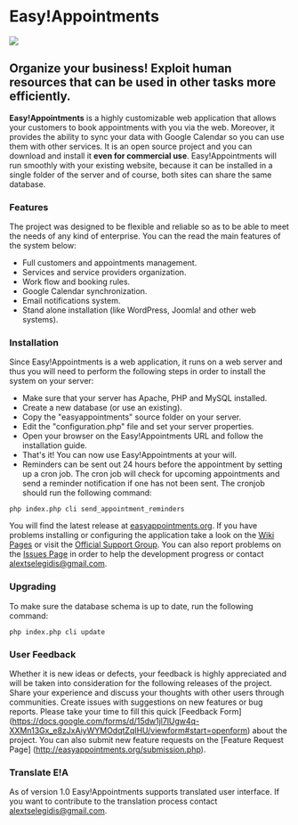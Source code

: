 Easy!Appointments
================

<img src="https://dl.dropboxusercontent.com/u/27545985/easyappointments/google-code-banner.png">

## Organize your business! Exploit human resources that can be used in other tasks more efficiently.

**Easy!Appointments** is a highly customizable web application that allows your customers to book 
appointments with you via the web. Moreover, it provides the ability to sync your data with 
Google Calendar so you can use them with other services. It is an open source project and you 
can download and install it **even for commercial use**. Easy!Appointments will run smoothly with 
your existing website, because it can be installed in a single folder of the server and of course, 
both sites can share the same database.

### Features
The project was designed to be flexible and reliable so as to be able to meet the needs of any 
kind of enterprise. You can the read the main features of the system below:

* Full customers and appointments management.
* Services and service providers organization.
* Work flow and booking rules.
* Google Calendar synchronization.
* Email notifications system.
* Stand alone installation (like WordPress, Joomla! and other web systems).

### Installation
Since Easy!Appointments is a web application, it runs on a web server and thus you will need to 
perform the following steps in order to install the system on your server:

* Make sure that your server has Apache, PHP and MySQL installed.
* Create a new database (or use an existing).
* Copy the "easyappointments" source folder on your server.
* Edit the "configuration.php" file and set your server properties.
* Open your browser on the Easy!Appointments URL and follow the installation guide.
* That's it! You can now use Easy!Appointments at your will.
* Reminders can be sent out 24 hours before the appointment by setting up a cron job. The cron job will check for upcoming appointments and send a reminder notification if one has not been sent. The cronjob should run the following command:
```
php index.php cli send_appointment_reminders
```

You will find the latest release at [easyappointments.org](http://easyappointments.org). If you have problems installing or configuring the application take a look on the [Wiki Pages](https://github.com/alextselegidis/easyappointments/wiki) or visit the [Official Support Group](https://groups.google.com/forum/#!forum/easy-appointments). You can also report problems on the [Issues Page](https://github.com/alextselegidis/easyappointments/issues) in order to help the development progress or contact [alextselegidis@gmail.com](mailto:alextselegidis@gmail.com).


### Upgrading
To make sure the database schema is up to date, run the following command:
```
php index.php cli update
```

### User Feedback
Whether it is new ideas or defects, your feedback is highly appreciated and will be taken into 
consideration for the following releases of the project. Share your experience and discuss your 
thoughts with other users through communities. Create issues with suggestions on new features or 
bug reports. Please take your time to fill this quick [Feedback Form] (https://docs.google.com/forms/d/15dw1jl7lUgw4q-XXMn13Gx_e8zJxAiyWYMOdqtZqIHU/viewform#start=openform) about the project. You can also submit new feature requests on the [Feature Request Page]
(http://easyappointments.org/submission.php).

### Translate E!A
As of version 1.0 Easy!Appointments supports translated user interface. If you want to contribute to the 
translation process contact [alextselegidis@gmail.com](mailto:alextselegidis@gmail.com).
